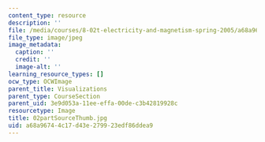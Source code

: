 ```yaml
---
content_type: resource
description: ''
file: /media/courses/8-02t-electricity-and-magnetism-spring-2005/a68a96744c17d43e279923edf86ddea9_02partSourceThumb.jpg
file_type: image/jpeg
image_metadata:
  caption: ''
  credit: ''
  image-alt: ''
learning_resource_types: []
ocw_type: OCWImage
parent_title: Visualizations
parent_type: CourseSection
parent_uid: 3e9d053a-11ee-effa-00de-c3b42819928c
resourcetype: Image
title: 02partSourceThumb.jpg
uid: a68a9674-4c17-d43e-2799-23edf86ddea9
---
```


